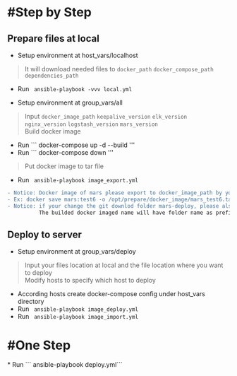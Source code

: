 <h1>#Step by Step</h1>

## Prepare files at local
* Setup environment at host_vars/localhost
> It will download needed files to `docker_path` `docker_compose_path` `dependencies_path`

* Run ``` ansible-playbook -vvv local.yml```

* Setup environment at group_vars/all
> Input `docker_image_path` `keepalive_version` `elk_version` `nginx_version` `logstash_version` `mars_version` <br> 
> Build docker image
* Run ``` docker-compose up -d --build '''
* Run ``` docker-compose down '''
> Put docker image to tar file
* Run ``` ansible-playbook image_export.yml```
````diff
- Notice: Docker image of mars please export to docker_image_path by yourself
- Ex: docker save mars:test6 -o /opt/prepare/docker_image/mars_test6.tar
- Notice: if your change the git downlod folder mars-deploy, please also modify the docker image name in image_export.yml and image_import.yml.
          The builded docker imaged name will have folder name as prefix
````

## Deploy to server
* Setup environment at group_vars/deploy
> Input your files location at local and the file location where you want to deploy <br>
> Modify hosts to specify which host to deploy
* According hosts create docker-compose config under host_vars directory
* Run ``` ansible-playbook image_deploy.yml```
* Run ``` ansible-playbook image_import.yml```


<h1>#One Step</h1>
* Run ``` ansible-playbook deploy.yml```
